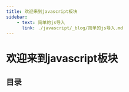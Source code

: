 ```yaml
---
title: 欢迎来到javascript板块
sidebar: 
    - text: 简单的js导入
      link: ./javascript/_blog/简单的js导入.md
---
```

# 欢迎来到javascript板块
## 目录